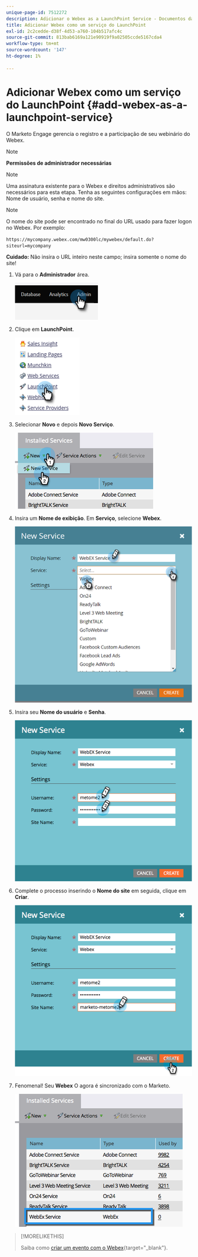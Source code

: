 ```yaml
---
unique-page-id: 7512272
description: Adicionar o Webex as a LaunchPoint Service - Documentos da Marketo - Documentação do produto
title: Adicionar Webex como um serviço do LaunchPoint
exl-id: 2c2cedde-d38f-4d53-a760-104b517afc4c
source-git-commit: 813bab6169a121e90919f9a02505ccde5167cda4
workflow-type: tm+mt
source-wordcount: '147'
ht-degree: 1%

---
```


# Adicionar Webex como um serviço do LaunchPoint {#add-webex-as-a-launchpoint-service}

O Marketo Engage gerencia o registro e a participação de seu webinário do Webex.

>[!NOTE]
>
>**Permissões de administrador necessárias**

>[!NOTE]
>
>Uma assinatura existente para o Webex e direitos administrativos são necessários para esta etapa. Tenha as seguintes configurações em mãos: Nome de usuário, senha e nome do site.

>[!NOTE]
>
>O nome do site pode ser encontrado no final do URL usado para fazer logon no Webex. Por exemplo:
>
>`https://mycompany.webex.com/mw0300lc/mywebex/default.do?siteurl=mycompany`
>
>**Cuidado:** Não insira o URL inteiro neste campo; insira somente o nome do site!

1. Vá para o **Administrador** área.

   ![](assets/add-webex-as-a-launchpoint-service-1.png)

1. Clique em **LaunchPoint**.

   ![](assets/add-webex-as-a-launchpoint-service-2.png)

1. Selecionar **Novo** e depois **Novo Serviço**.

   ![](assets/add-webex-as-a-launchpoint-service-3.png)

1. Insira um **Nome de exibição**. Em **Serviço**, selecione **Webex**.

   ![](assets/add-webex-as-a-launchpoint-service-4.png)

1. Insira seu **Nome do usuário** e **Senha**.

   ![](assets/add-webex-as-a-launchpoint-service-5.png)

1. Complete o processo inserindo o **Nome do site** em seguida, clique em **Criar**.

   ![](assets/add-webex-as-a-launchpoint-service-6.png)

1. Fenomenal! Seu **Webex** O agora é sincronizado com o Marketo.

   ![](assets/add-webex-as-a-launchpoint-service-7.png)

>[!MORELIKETHIS]
>
>Saiba como [criar um evento com o Webex](/help/marketo/product-docs/demand-generation/events/create-an-event/create-an-event-with-webex.md){target=&quot;_blank&quot;}.

